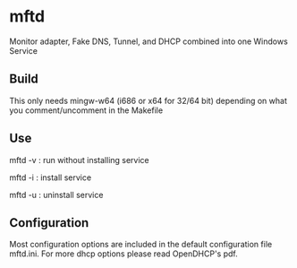 mftd
====

Monitor adapter, Fake DNS, Tunnel, and DHCP combined into one Windows Service


Build
-----

This only needs mingw-w64 (i686 or x64 for 32/64 bit) depending on what you comment/uncomment in the Makefile


Use
---

mftd -v : run without installing service

mftd -i : install service

mftd -u : uninstall service


Configuration
-------------

Most configuration options are included in the default configuration file mftd.ini. For more dhcp options please read OpenDHCP's pdf.
